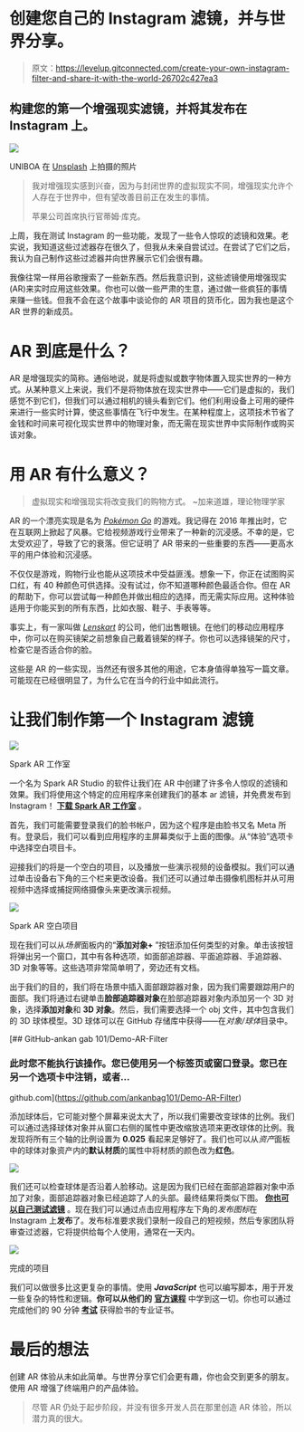 # 创建您自己的 Instagram 滤镜，并与世界分享。

> 原文：<https://levelup.gitconnected.com/create-your-own-instagram-filter-and-share-it-with-the-world-26702c427ea3>

## 构建您的第一个增强现实滤镜，并将其发布在 Instagram 上。

![](img/61a71a8a391f207c9cd107e1aebd39b5.png)

UNIBOA 在 [Unsplash](https://unsplash.com?utm_source=medium&utm_medium=referral) 上拍摄的照片

> 我对增强现实感到兴奋，因为与封闭世界的虚拟现实不同，增强现实允许个人存在于世界中，但有望改善目前正在发生的事情。
> 
> 苹果公司首席执行官蒂姆·库克。

上周，我在测试 Instagram 的一些功能，发现了一些令人惊叹的滤镜和效果。老实说，我知道这些过滤器存在很久了，但我从未亲自尝试过。在尝试了它们之后，我认为自己制作这些过滤器并向世界展示它们会很有趣。

我像往常一样用谷歌搜索了一些新东西。然后我意识到，这些滤镜使用增强现实(AR)来实时应用这些效果。你也可以做一些严肃的生意，通过做一些疯狂的事情来赚一些钱。但我不会在这个故事中谈论你的 AR 项目的货币化，因为我也是这个 AR 世界的新成员。

# AR 到底是什么？

AR 是增强现实的简称。通俗地说，就是将虚拟或数字物体置入现实世界的一种方式。从某种意义上来说，我们不是将物体放在现实世界中——它们是虚拟的，我们感觉不到它们，但我们可以通过相机的镜头看到它们。他们利用设备上可用的硬件来进行一些实时计算，使这些事情在飞行中发生。在某种程度上，这项技术节省了金钱和时间来可视化现实世界中的物理对象，而无需在现实世界中实际制作或购买该对象。

# 用 AR 有什么意义？

> 虚拟现实和增强现实将改变我们的购物方式。
> ~加来道雄，理论物理学家

AR 的一个漂亮实现是名为 [*Pokémon Go*](https://play.google.com/store/apps/details?id=com.nianticlabs.pokemongo&hl=en&gl=us) 的游戏。我记得在 2016 年推出时，它在互联网上掀起了风暴。它给视频游戏行业带来了一种新的沉浸感。不幸的是，它太受欢迎了，导致了它的衰落。但它证明了 AR 带来的一些重要的东西——更高水平的用户体验和沉浸感。

不仅仅是游戏，购物行业也能从这项技术中受益匪浅。想象一下，你正在试图购买口红，有 40 种颜色可供选择。没有试过，你不知道哪种颜色最适合你。但在 AR 的帮助下，你可以尝试每一种颜色并做出相应的选择，而无需实际应用。这种体验适用于你能买到的所有东西，比如衣服、鞋子、手表等等。

事实上，有一家叫做 [*Lenskart*](https://www.lenskart.com) 的公司，他们出售眼镜。在他们的移动应用程序中，你可以在购买镜架之前想象自己戴着镜架的样子。你也可以选择镜架的尺寸，检查它是否适合你的脸。

这些是 AR 的一些实现，当然还有很多其他的用途，它本身值得单独写一篇文章。可能现在已经很明显了，为什么它在当今的行业中如此流行。

# 让我们制作第一个 Instagram 滤镜

![](img/120cdd52f8f07cb80d484bc0e9bd3cd7.png)

Spark AR 工作室

一个名为 Spark AR Studio 的软件让我们在 AR 中创建了许多令人惊叹的滤镜和效果。我们将使用这个特定的应用程序来创建我们的基本 ar 滤镜，并免费发布到 Instagram！ [**下载 Spark AR 工作室**](https://sparkar.facebook.com/ar-studio/download) 。

首先，我们可能需要登录我们的脸书帐户，因为这个程序是由脸书又名 Meta 所有。登录后，我们可以看到应用程序的主屏幕类似于上面的图像。从“体验”选项卡中选择空白项目卡。

迎接我们的将是一个空白的项目，以及播放一些演示视频的设备模拟。我们可以通过单击设备右下角的三个栏来更改设备。我们还可以通过单击摄像机图标并从可用视频中选择或捕捉网络摄像头来更改演示视频。

![](img/a85627405fed31b7aeee20effe3eefad.png)

Spark AR 空白项目

现在我们可以从*场景*面板内的“**添加对象+** ”按钮添加任何类型的对象。单击该按钮将弹出另一个窗口，其中有各种选项，如面部追踪器、平面追踪器、手追踪器、3D 对象等等。这些选项非常简单明了，旁边还有文档。

出于我们的目的，我们将在场景中插入面部跟踪器对象，因为我们需要跟踪用户的面部。我们将通过右键单击**脸部追踪器对象**在脸部追踪器对象内添加另一个 3D 对象，选择**添加对象**和 **3D 对象**。然后，我们需要选择一个 obj 文件，其中包含我们的 3D 球体模型。3D 球体可以在 GitHub 存储库中获得——在*对象/球体*目录中。

[](https://github.com/ankanbag101/Demo-AR-Filter) [## GitHub-ankan gab 101/Demo-AR-Filter

### 此时您不能执行该操作。您已使用另一个标签页或窗口登录。您已在另一个选项卡中注销，或者…

github.com](https://github.com/ankanbag101/Demo-AR-Filter) 

添加球体后，它可能对整个屏幕来说太大了，所以我们需要改变球体的比例。我们可以通过选择球体对象并从窗口右侧的属性中更改缩放选项来更改球体的比例。我发现将所有三个轴的比例设置为 **0.025** 看起来足够好了。我们也可以从*资产*面板中的球体对象资产内的**默认材质**的属性中将材质的颜色改为**红色**。

![](img/364af3d761939d5b1eb9d3725ca0f51e.png)

我们还可以检查球体是否沿着人脸移动。这是因为我们已经在面部追踪器对象中添加了对象，面部追踪器对象已经追踪了人的头部。最终结果将类似下图。 [**你也可以自己测试滤镜**](https://www.instagram.com/ar/660308295353911/?ch=NDAyMDQ5YTIyYmM3Yjg0ZjZhNDcyNGE0YzQ0ZDQzY2Q%3D) 。现在我们可以通过点击应用程序左下角的*发布图标*在 Instagram 上**发布**了。发布标准要求我们录制一段自己的短视频，然后专家团队将审查过滤器，它将提供给每个人使用，通常在一天内。

![](img/70f16291a48b7f92b6db55d1d424f8f3.png)

完成的项目

我们可以做很多比这更复杂的事情。使用 ***JavaScript*** 也可以编写脚本，用于开发一些复杂的特性和逻辑。**你可以从他们的** [**官方课程**](https://sparkar.facebookblueprint.com/student/catalog?locale=en) 中学到这一切。你也可以通过完成他们的 90 分钟 [**考试**](https://www.facebook.com/business/learn/certification/exams/700-101-exam) 获得脸书的专业证书。

# 最后的想法

创建 AR 体验从未如此简单。与世界分享它们会更有趣，你也会交到更多的朋友。使用 AR 增强了终端用户的产品体验。

> 尽管 AR 仍处于起步阶段，并没有很多开发人员在那里创造 AR 体验，所以潜力真的很大。